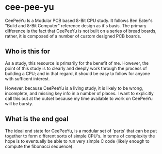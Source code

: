 # cee-pee-yu
CeePeeYu Is a Modular PCB based 8-Bit CPU study. It follows Ben Eater's "Build and 8-Bit Computer" reference design as it's basis. The primary difference is the fact that CeePeeYu is not built on a series of bread boards, rather, it is composed of a number of custom designed PCB boards.

## Who is this for
As a study, this resource is primarily for the benefit of me. However, the point of this study is to clearly and deeply work through the process of building a CPU; and in that regard, it should be easy to follow for anyone with sufficent interest.

However, because CeePeeYu is a living study, it is likely to be wrong, incomplete, and missing key info in a number of places. I want to explicitly call this out at the outset because my time available to work on CeePeeYu will be bursty.

## What is the end goal
The ideal end state for CeePeeYu, is a modular set of 'parts' that can be put together to form different sorts of simple CPU's. In terms of complexity the hope is to eventually be able to run very simple C code (likely enough to compute the fibonacci sequence).
